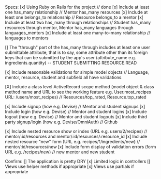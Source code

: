 Specs:
[x] Using Ruby on Rails for the project // done
[x] Include at least one has_many relationship // Mentor has_many resources
[x] Include at least one belongs_to relationship // Resource belongs_to a mentor
[x] Include at least two has_many through relationships // Student has_many resources through mentor, Mentor has_many languages through languages_mentors
[x] Include at least one many-to-many relationship // languages to mentors

[] The "through" part of the has_many through includes at least one user submittable attribute, that is to say, some attribute other than its foreign keys that can be submitted by the app's user (attribute_name e.g. ingredients.quantity) -- STUDENT SUBMITTING RESOURCE.READ

[x] Include reasonable validations for simple model objects // Language, mentor, resource, student and subfield all have validations

[X] Include a class level ActiveRecord scope method (model object & class method name and URL to see the working feature e.g. User.most_recipes URL: /users/most_recipes) // Resources/top_rated, Resource.top_rated

[x] Include signup (how e.g. Devise) // Mentor and student signups
[x] Include login (how e.g. Devise) // Mentor and student logins
[x] Include logout (how e.g. Devise) // Mentor and student logouts
[x] Include third party signup/login (how e.g. Devise/OmniAuth) // Github

[x] Include nested resource show or index (URL e.g. users/2/recipes) // mentor/:id/resources and mentor/:id/resources/:resource_id
[x] Include nested resource "new" form (URL e.g. recipes/1/ingredients/new) // mentor/:id/resources/new
[x] Include form display of validation errors (form URL e.g. /recipes/new) // new mentor and new student

Confirm:
[] The application is pretty DRY
[x] Limited logic in controllers
[] Views use helper methods if appropriate
[x] Views use partials if appropriate
